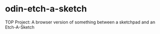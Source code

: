 # odin-etch-a-sketch
TOP Project: A browser version of something between a sketchpad and an Etch-A-Sketch
